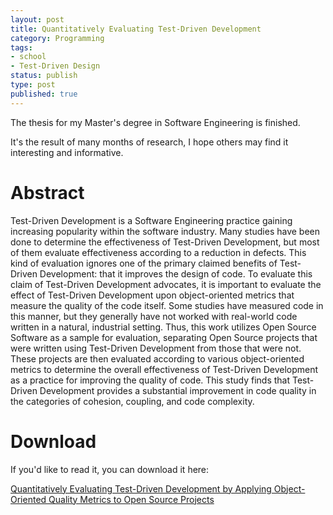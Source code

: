 ```yaml
---
layout: post
title: Quantitatively Evaluating Test-Driven Development
category: Programming
tags:
- school
- Test-Driven Design
status: publish
type: post
published: true
---
```


The thesis for my Master's degree in Software Engineering is finished.

It's the result of many months of research, I hope others may find it interesting and informative.

# Abstract

Test-Driven Development is a Software Engineering practice gaining increasing popularity within the software industry. Many studies have been done to determine the effectiveness of Test-Driven Development, but most of them evaluate effectiveness according to a reduction in defects. This kind of evaluation ignores one of the primary claimed benefits of Test-Driven Development: that it improves the design of code. To evaluate this claim of Test-Driven Development advocates, it is important to evaluate the effect of Test-Driven Development upon object-oriented metrics that measure the quality of the code itself. Some studies have measured code in this manner, but they generally have not worked with real-world code written in a natural, industrial setting. Thus, this work utilizes Open Source Software as a sample for evaluation, separating Open Source projects that were written using Test-Driven Development from those that were not. These projects are then evaluated according to various object-oriented metrics to determine the overall effectiveness of Test-Driven Development as a practice for improving the quality of code. This study finds that Test-Driven Development provides a substantial improvement in code quality in the categories of cohesion, coupling, and code complexity.

# Download

If you'd like to read it, you can download it here:

[Quantitatively Evaluating Test-Driven Development by Applying Object-Oriented Quality Metrics to Open Source Projects](http://www.nomachetejuggling.com/files/tdd_thesis.pdf")

